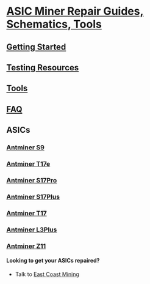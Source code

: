 # [ASIC Miner Repair Guides, Schematics, Tools](https://eastcoastmining.repair)

## [Getting Started](Getting-Started.md)

## [Testing Resources](Testing.md)

## [Tools](Tools.md)

## [FAQ](FAQ.md)

## ASICs

### [Antminer S9](Bitmain/Antminer/S9/README.md)

### [Antminer T17e](Bitmain/Antminer/T17e/README.md)

### [Antminer S17Pro](Bitmain/Antminer/S17Pro/README.md)

### [Antminer S17Plus](Bitmain/Antminer/S17Plus/README.md)

### [Antminer T17](Bitmain/Antminer/T17/README.md)

### [Antminer L3Plus](Bitmain/Antminer/L3Plus/README.md)

### [Antminer Z11](Bitmain/Antminer/Z11/README.md)

#### Looking to get your ASICs repaired?

- Talk to [East Coast Mining](https://eastcoastmining.com/)
